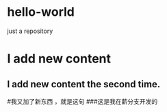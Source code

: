 # hello-world
just a repository
# I add new content
## I add new content the second time.
#我又加了新东西 ，就是这句
###这是我在薪分支开发的
